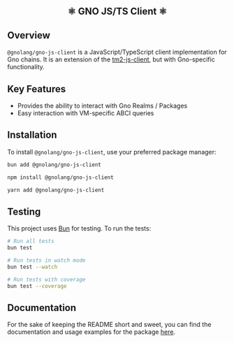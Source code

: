 <h2 align="center">⚛️ GNO JS/TS Client ⚛️</h2>

## Overview

`@gnolang/gno-js-client` is a JavaScript/TypeScript client implementation for Gno chains. It is an extension of the
[tm2-js-client](https://github.com/gnolang/tm2-js-client), but with Gno-specific functionality.

## Key Features

- Provides the ability to interact with Gno Realms / Packages
- Easy interaction with VM-specific ABCI queries

## Installation

To install `@gnolang/gno-js-client`, use your preferred package manager:

```bash
bun add @gnolang/gno-js-client
```

```bash
npm install @gnolang/gno-js-client
```

```bash
yarn add @gnolang/gno-js-client
```

## Testing

This project uses [Bun](https://bun.sh/) for testing. To run the tests:

```bash
# Run all tests
bun test

# Run tests in watch mode
bun test --watch

# Run tests with coverage
bun test --coverage
```

## Documentation

For the sake of keeping the README short and sweet, you can find the documentation and usage examples
for the package [here](https://docs.gno.land/reference/gno-js-client/).

